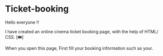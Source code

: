 # Ticket-booking
Hello everyone !!

I have created an online cinema ticket booking page, with the help of HTML/ CSS. [🎟️]

When you open this page, First fill your booking information such as your.
